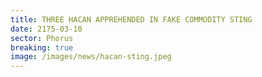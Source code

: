 ```yaml
---
title: THREE HACAN APPREHENDED IN FAKE COMMODITY STING
date: 2175-03-10
sector: Phorus
breaking: true
image: /images/news/hacan-sting.jpeg
---
```



